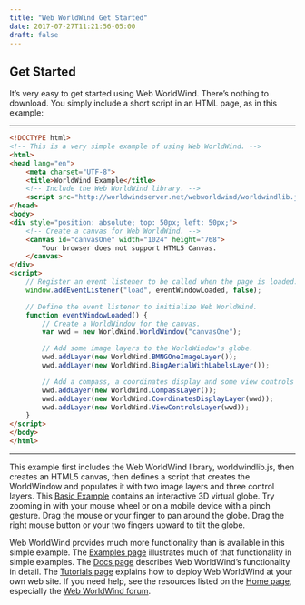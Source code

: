 ```yaml
---
title: "Web WorldWind Get Started"
date: 2017-07-27T11:21:56-05:00
draft: false
---
```


## Get Started

It’s very easy to get started using Web WorldWind. There’s nothing to download. You simply include a short script in an HTML page, as in this example:

---

```html
<!DOCTYPE html>
<!-- This is a very simple example of using Web WorldWind. -->
<html>
<head lang="en">
    <meta charset="UTF-8">
    <title>WorldWind Example</title>
    <!-- Include the Web WorldWind library. -->
    <script src="http://worldwindserver.net/webworldwind/worldwindlib.js" type="text/javascript"></script>
</head>
<body>
<div style="position: absolute; top: 50px; left: 50px;">
    <!-- Create a canvas for Web WorldWind. -->
    <canvas id="canvasOne" width="1024" height="768">
        Your browser does not support HTML5 Canvas.
    </canvas>
</div>
<script>
    // Register an event listener to be called when the page is loaded.
    window.addEventListener("load", eventWindowLoaded, false);

    // Define the event listener to initialize Web WorldWind.
    function eventWindowLoaded() {
        // Create a WorldWindow for the canvas.
        var wwd = new WorldWind.WorldWindow("canvasOne");

        // Add some image layers to the WorldWindow's globe.
        wwd.addLayer(new WorldWind.BMNGOneImageLayer());
        wwd.addLayer(new WorldWind.BingAerialWithLabelsLayer());

        // Add a compass, a coordinates display and some view controls to the WorldWindow.
        wwd.addLayer(new WorldWind.CompassLayer());
        wwd.addLayer(new WorldWind.CoordinatesDisplayLayer(wwd));
        wwd.addLayer(new WorldWind.ViewControlsLayer(wwd));
    }
</script>
</body>
</html>
```
---

This example first includes the Web WorldWind library, worldwindlib.js, then creates an HTML5 canvas, then defines a script that creates the WorldWindow and populates it with two image layers and three control layers. This <a href="http://worldwindserver.net/webworldwind/examples/SimplestExample.html" target="_blank">Basic Example</a> contains an interactive 3D virtual globe. Try zooming in with your mouse wheel or on a mobile device with a pinch gesture. Drag the mouse or your finger to pan around the globe. Drag the right mouse button or your two fingers upward to tilt the globe.

Web WorldWind provides much more functionality than is available in this simple example. The <a href="/web/examples">Examples page</a> illustrates much of that functionality in simple examples. The <a href="/web/docs">Docs page</a> describes Web WorldWind’s functionality in detail. The <a href="/web/tutorials">Tutorials page</a> explains how to deploy Web WorldWind at  your own web site. If you need help, see the resources listed on the <a href="https://nasaworldwind.github.io/">Home page</a>, especially the [Web WorldWind forum](https://forum.worldwindcentral.com/forum/web-world-wind/web-world-wind-help).